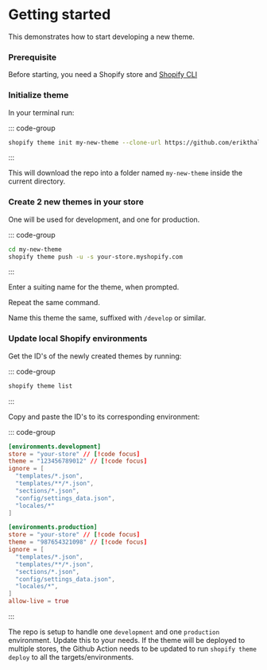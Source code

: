 # Getting started

This demonstrates how to start developing a new theme.

### Prerequisite

Before starting, you need a Shopify store and [Shopify CLI](https://shopify.dev/docs/api/shopify-cli)

### Initialize theme

In your terminal run:

::: code-group
```sh [terminal]
shopify theme init my-new-theme --clone-url https://github.com/erikthalen/shopify-starter
```
:::

This will download the repo into a folder named `my-new-theme` inside the current directory.

### Create 2 new themes in your store

One will be used for development, and one for production.

::: code-group
```sh [terminal]
cd my-new-theme
shopify theme push -u -s your-store.myshopify.com
```
:::

Enter a suiting name for the theme, when prompted.

Repeat the same command.

Name this theme the same, suffixed with `/develop` or similar.

### Update local Shopify environments

Get the ID's of the newly created themes by running:

::: code-group
```sh [terminal]
shopify theme list
```
:::

Copy and paste the ID's to its corresponding environment:

::: code-group
```toml [shopify.theme.toml]
[environments.development]
store = "your-store" // [!code focus]
theme = "123456789012" // [!code focus]
ignore = [
  "templates/*.json",
  "templates/**/*.json",
  "sections/*.json",
  "config/settings_data.json",
  "locales/*"
]

[environments.production]
store = "your-store" // [!code focus]
theme = "987654321098" // [!code focus]
ignore = [
  "templates/*.json",
  "templates/**/*.json",
  "sections/*.json",
  "config/settings_data.json",
  "locales/*",
]
allow-live = true
```
:::

The repo is setup to handle one `development` and one `production` environment. Update this to your needs. If the theme will be deployed to multiple stores, the Github Action needs to be updated to run `shopify theme deploy` to all the targets/environments.
